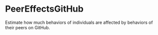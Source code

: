 # PeerEffectsGitHub
Estimate how much behaviors of individuals are affected by behaviors of their peers on GitHub.
